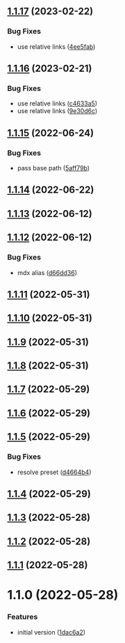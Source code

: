 ## [1.1.17](https://github.com/softwaregroup-bg/ut-help/compare/v1.1.16...v1.1.17) (2023-02-22)


### Bug Fixes

* use relative links ([4ee5fab](https://github.com/softwaregroup-bg/ut-help/commit/4ee5fab1b60911727fe62deff3ae0721ce02356d))



## [1.1.16](https://github.com/softwaregroup-bg/ut-help/compare/v1.1.15...v1.1.16) (2023-02-21)


### Bug Fixes

* use relative links ([c4633a5](https://github.com/softwaregroup-bg/ut-help/commit/c4633a5cfb0bd506a5605e057f477f8f9c8b9d72))
* use relative links ([9e30d6c](https://github.com/softwaregroup-bg/ut-help/commit/9e30d6c59527881f1338030157dea221f690ef5f))



## [1.1.15](https://github.com/softwaregroup-bg/ut-help/compare/v1.1.14...v1.1.15) (2022-06-24)


### Bug Fixes

* pass base path ([5aff79b](https://github.com/softwaregroup-bg/ut-help/commit/5aff79b43f52a4c14c21d7318fe2bdce1c322705))



## [1.1.14](https://github.com/softwaregroup-bg/ut-help/compare/v1.1.13...v1.1.14) (2022-06-22)



## [1.1.13](https://github.com/softwaregroup-bg/ut-help/compare/v1.1.12...v1.1.13) (2022-06-12)



## [1.1.12](https://github.com/softwaregroup-bg/ut-help/compare/v1.1.11...v1.1.12) (2022-06-12)


### Bug Fixes

* mdx alias ([d66dd36](https://github.com/softwaregroup-bg/ut-help/commit/d66dd36f0bd3b5ae9ea7cec2575749815cddf8dc))



## [1.1.11](https://github.com/softwaregroup-bg/ut-help/compare/v1.1.10...v1.1.11) (2022-05-31)



## [1.1.10](https://github.com/softwaregroup-bg/ut-help/compare/v1.1.9...v1.1.10) (2022-05-31)



## [1.1.9](https://github.com/softwaregroup-bg/ut-help/compare/v1.1.8...v1.1.9) (2022-05-31)



## [1.1.8](https://github.com/softwaregroup-bg/ut-help/compare/v1.1.7...v1.1.8) (2022-05-31)



## [1.1.7](https://github.com/softwaregroup-bg/ut-help/compare/v1.1.6...v1.1.7) (2022-05-29)



## [1.1.6](https://github.com/softwaregroup-bg/ut-help/compare/v1.1.5...v1.1.6) (2022-05-29)



## [1.1.5](https://github.com/softwaregroup-bg/ut-help/compare/v1.1.4...v1.1.5) (2022-05-29)


### Bug Fixes

* resolve preset ([d4664b4](https://github.com/softwaregroup-bg/ut-help/commit/d4664b4d8fcb91ca23b8389bf0b62329511bf7cd))



## [1.1.4](https://github.com/softwaregroup-bg/ut-help/compare/v1.1.3...v1.1.4) (2022-05-29)



## [1.1.3](https://github.com/softwaregroup-bg/ut-help/compare/v1.1.2...v1.1.3) (2022-05-28)



## [1.1.2](https://github.com/softwaregroup-bg/ut-help/compare/v1.1.1...v1.1.2) (2022-05-28)



## [1.1.1](https://github.com/softwaregroup-bg/ut-help/compare/v1.1.0...v1.1.1) (2022-05-28)



# 1.1.0 (2022-05-28)


### Features

* initial version ([1dac6a2](https://github.com/softwaregroup-bg/ut-help/commit/1dac6a2744cb5c6fc49965ab0973c3183d3df099))



